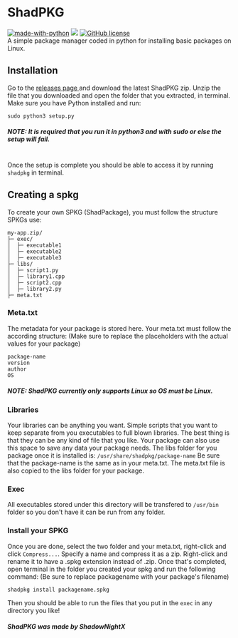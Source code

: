 # ShadPKG
[![made-with-python](https://img.shields.io/badge/Made%20with-Python-1f425f.svg)](https://www.python.org/) ![](https://img.shields.io/github/issues/shadownightx/shadpkg.svg) [![GitHub license](https://img.shields.io/github/license/shadownightx/shadpkg.svg)](https://github.com/shadownightx/shadpkg/blob/main/LICENSE) <br>
A simple package manager coded in python for installing basic packages on Linux.

## Installation
Go to the <a href="https://github.com/ShadowNightX/shadpkg/releases">releases page </a>and download the latest ShadPKG zip. Unzip the file that you downloaded and open the folder that you extracted, in terminal. Make sure you have Python installed and run:
```
sudo python3 setup.py
```
##### NOTE: It is required that you run it in python3 and with sudo or else the setup will fail. 
<br> Once the setup is complete you should be able to access it by running ``` shadpkg ``` in terminal.

## Creating a spkg
To create your own SPKG (ShadPackage), you must follow the structure SPKGs use:
```
my-app.zip/
├─ exec/
│  ├─ executable1
│  ├─ executable2
│  ├─ executable3
├─ libs/
│  ├─ script1.py
│  ├─ library1.cpp
│  ├─ script2.cpp
│  ├─ library2.py
├─ meta.txt
```
### Meta.txt
The metadata for your package is stored here. Your meta.txt must follow the according structure: (Make sure to replace the placeholders with the actual values for your package)
```
package-name
version
author
OS
```
##### NOTE: ShadPKG currently only supports Linux so OS must be Linux.

### Libraries
Your libraries can be anything you want. Simple scripts that you want to keep separate from you executables to full blown libraries. The best thing is that they can 
be any kind of file that you like. Your package can also use this space to save any data your package needs. The libs folder for you package once it is installed 
is: ``` /usr/share/shadpkg/package-name ``` Be sure that the package-name is the same as in your meta.txt. The meta.txt file is also copied to the libs folder for your package.

### Exec
All executables stored under this directory will be transfered to ``` /usr/bin ``` folder so you don't have it can be run from any folder.

### Install your SPKG
Once you are done, select the two folder and your meta.txt, right-click and click ```Compress...```. Specify a name and compress it as a zip. Right-click and rename it to have a .spkg extension instead of .zip. Once that's completed, open terminal in the folder you created your spkg and run the following command: (Be sure to replace packagename with your package's filename)
```
shadpkg install packagename.spkg
```
Then you should be able to run the files that you put in the ```exec``` in any directory you like!

##### ShadPKG was made by ShadowNightX
